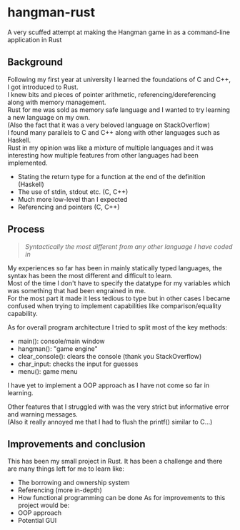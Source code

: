 # hangman-rust
A very scuffed attempt at making the Hangman game in as a command-line application in Rust

## Background
Following my first year at university I learned the foundations of C and C++, I got introduced to Rust.   
I knew bits and pieces of pointer arithmetic, referencing/dereferencing along with memory management.  
Rust for me was sold as memory safe language and I wanted to try learning a new language on my own.  
(Also the fact that it was a very beloved language on StackOverflow)  
I found many parallels to C and C++ along with other languages such as Haskell.   
Rust in my opinion was like a mixture of multiple languages and it was interesting how multiple features from other languages had been implemented.  
- Stating the return type for a function at the end of the definition (Haskell)
- The use of stdin, stdout etc. (C, C++)
- Much more low-level than I expected
- Referencing and pointers (C, C++)

## Process
> *Syntactically the most different from any other language I have coded in*

My experiences so far has been in mainly statically typed languages, the syntax has been the most different and difficult to learn.  
Most of the time I don't have to specify the datatype for my variables which was something that had been engrained in me.   
For the most part it made it less tedious to type but in other cases I became confused when trying to implement capabilities like comparison/equality capability.  

As for overall program architecture I tried to split most of the key methods:
- main(): console/main window
- hangman(): "game engine"
- clear_console(): clears the console (thank you StackOverflow)
- char_input: checks the input for guesses
- menu(): game menu

I have yet to implement a OOP approach as I have not come so far in learning.  

Other features that I struggled with was the very strict but informative error and warning messages.  
(Also it really annoyed me that I had to flush the printf() similar to C...)

## Improvements and conclusion
This has been my small project in Rust. 
It has been a challenge and there are many things left for me to learn like:
- The borrowing and ownership system
- Referencing (more in-depth)
- How functional programming can be done
As for improvements to this project would be:
- OOP approach 
- Potential GUI 